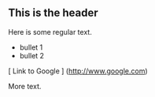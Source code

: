 ## This is the header

 Here is some regular text.

* bullet 1 
* bullet 2

[ Link to Google ] (http://www.google.com)

More text.